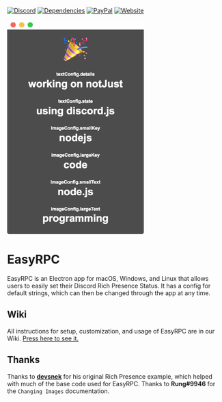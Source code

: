 [![Discord](https://img.shields.io/discord/268970339948691456.svg?style=flat-square&colorB=7289DA)](https://discord.gg/MpnbrX7)
[![Dependencies](https://img.shields.io/david/justdotJS/EasyRPC.svg?style=flat-square)]()
[![PayPal](https://img.shields.io/badge/donate-paypal-003087.svg?style=flat-square)]()
[![Website](https://img.shields.io/badge/go_to-site-000000.svg?style=flat-square)]()

[![Example](example.png)]()

# EasyRPC
EasyRPC is an Electron app for macOS, Windows, and Linux that allows users to easily set their Discord Rich Presence Status.
It has a config for default strings, which can then be changed through the app at any time.

## Wiki
All instructions for setup, customization, and usage of EasyRPC are in our Wiki. [Press here to see it.](https://github.com/justdotJS/EasyRPC/wiki/)

## Thanks
Thanks to **[devsnek](https://github.com/devsnek)** for his original Rich Presence example, which helped with much of the base code used for EasyRPC.
Thanks to **Rung#9946** for the `Changing Images` documentation.
